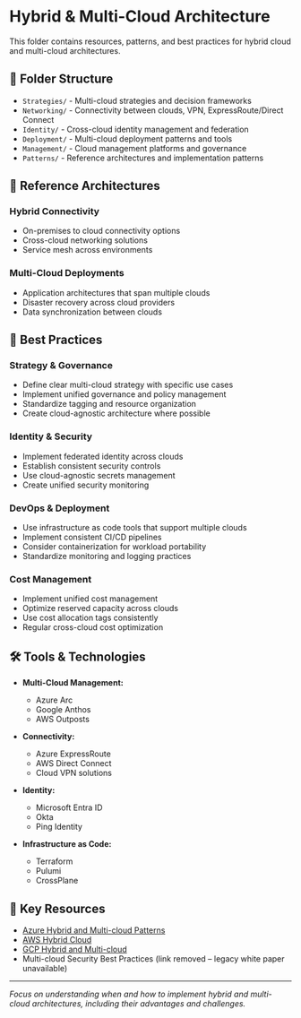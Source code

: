 # Hybrid & Multi-Cloud Architecture

This folder contains resources, patterns, and best practices for hybrid cloud and multi-cloud architectures.

## 📂 Folder Structure

- `Strategies/` - Multi-cloud strategies and decision frameworks
- `Networking/` - Connectivity between clouds, VPN, ExpressRoute/Direct Connect
- `Identity/` - Cross-cloud identity management and federation
- `Deployment/` - Multi-cloud deployment patterns and tools
- `Management/` - Cloud management platforms and governance
- `Patterns/` - Reference architectures and implementation patterns

## 🏢 Reference Architectures

### Hybrid Connectivity
- On-premises to cloud connectivity options
- Cross-cloud networking solutions
- Service mesh across environments

### Multi-Cloud Deployments
- Application architectures that span multiple clouds
- Disaster recovery across cloud providers
- Data synchronization between clouds

## 📝 Best Practices

### Strategy & Governance
- Define clear multi-cloud strategy with specific use cases
- Implement unified governance and policy management
- Standardize tagging and resource organization
- Create cloud-agnostic architecture where possible

### Identity & Security
- Implement federated identity across clouds
- Establish consistent security controls
- Use cloud-agnostic secrets management
- Create unified security monitoring

### DevOps & Deployment
- Use infrastructure as code tools that support multiple clouds
- Implement consistent CI/CD pipelines
- Consider containerization for workload portability
- Standardize monitoring and logging practices

### Cost Management
- Implement unified cost management
- Optimize reserved capacity across clouds
- Use cost allocation tags consistently
- Regular cross-cloud cost optimization

## 🛠️ Tools & Technologies

- **Multi-Cloud Management:**
  - Azure Arc
  - Google Anthos
  - AWS Outposts
  
- **Connectivity:**
  - Azure ExpressRoute
  - AWS Direct Connect
  - Cloud VPN solutions
  
- **Identity:**
  - Microsoft Entra ID
  - Okta
  - Ping Identity
  
- **Infrastructure as Code:**
  - Terraform
  - Pulumi
  - CrossPlane

## 🔗 Key Resources

- [Azure Hybrid and Multi-cloud Patterns](https://learn.microsoft.com/en-us/azure/cloud-adoption-framework/scenarios/hybrid/)
- [AWS Hybrid Cloud](https://aws.amazon.com/hybrid/)
- [GCP Hybrid and Multi-cloud](https://cloud.google.com/anthos)
- Multi-cloud Security Best Practices (link removed – legacy white paper unavailable)

---

_Focus on understanding when and how to implement hybrid and multi-cloud architectures, including their advantages and challenges._